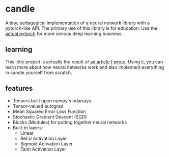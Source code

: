 # candle

A tiny, pedagogical implementation of a neural network library with a pytorch-like API. The primary use of this library is for education. Use the [actual pytorch](https://github.com/pytorch/pytorch) for more serious deep learning business. 

## learning

This little project is actually the result of [an article I wrote](https://hackmd.io/@sripkunda/understanding-neural-networks). Using it, you can learn more about how neural networks work and also implement everything in candle yourself from scratch.

## features

- Tensors built upon numpy's ndarrays
- Tensor-valued autograd
- Mean Squared Error Loss Function 
- Stochastic Gradient Descent (SGD) 
- Blocks (Modules) for putting together neural networks 
- Built-in layers: 
    - Linear
    - ReLU Activation Layer
    - Sigmoid Activation Layer
    - Tanh Activation Layer
